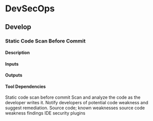# DevSecOps

## Develop

### Static Code Scan Before Commit

#### Description

#### Inputs

#### Outputs

#### Tool Dependencies

Static code scan
before commit
Scan and analyze the code
as the developer writes it.
Notify developers of
potential code weakness and
suggest remediation.
Source code;
known
weaknesses
source code
weakness findings
IDE security
plugins
